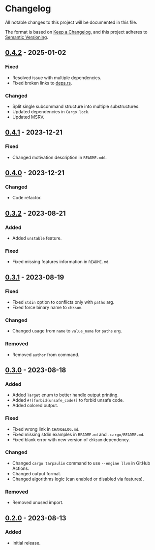 # Changelog

All notable changes to this project will be documented in this file.

The format is based on [Keep a Changelog](https://keepachangelog.com/en/1.0.0/),
and this project adheres to [Semantic Versioning](https://semver.org/spec/v2.0.0.html).

## [0.4.2] - 2025-01-02

### Fixed

- Resolved issue with multiple dependencies.
- Fixed broken links to [deps.rs](https://deps.rs/).

### Changed

- Split single subcommand structure into multiple substructures.
- Updated dependencies in `Cargo.lock`.
- Updated MSRV.

## [0.4.1] - 2023-12-21

### Fixed

- Changed motivation description in `README.md`s.

## [0.4.0] - 2023-12-21

### Changed

- Code refactor.

## [0.3.2] - 2023-08-21

### Added

- Added `unstable` feature.

### Fixed

- Fixed missing features information in `README.md`.

## [0.3.1] - 2023-08-19

### Fixed

- Fixed `stdin` option to conflicts only with `paths` arg.
- Fixed force binary name to `chksum`.

### Changed

- Changed usage from `name` to `value_name` for `paths` arg.

### Removed

- Removed `author` from command.

## [0.3.0] - 2023-08-18

### Added

- Added `Target` enum to better handle output printing.
- Added `#![forbid(unsafe_code)]` to forbid unsafe code.
- Added colored output.

### Fixed

- Fixed wrong link in `CHANGELOG.md`.
- Fixed missing stdin examples in `README.md` and `.cargo/README.md`.
- Fixed blank error with new version of `chksum` dependency.

### Changed

- Changed `cargo tarpaulin` command to use `--engine llvm` in GitHub Actions.
- Changed output format.
- Changed algorithms logic (can enabled or disabled via features).

### Removed

- Removed unused import.

## [0.2.0] - 2023-08-13

### Added

- Initial release.

[0.4.2]: https://github.com/chksum-rs/cli/compare/v0.4.1...v0.4.2
[0.4.1]: https://github.com/chksum-rs/cli/compare/v0.4.0...v0.4.1
[0.4.0]: https://github.com/chksum-rs/cli/compare/v0.3.2...v0.4.0
[0.3.2]: https://github.com/chksum-rs/cli/compare/v0.3.1...v0.3.2
[0.3.2]: https://github.com/chksum-rs/cli/compare/v0.3.1...v0.3.2
[0.3.1]: https://github.com/chksum-rs/cli/compare/v0.3.0...v0.3.1
[0.3.0]: https://github.com/chksum-rs/cli/compare/v0.2.0...v0.3.0
[0.2.0]: https://github.com/chksum-rs/cli/releases/tag/v0.2.0
